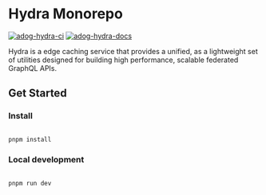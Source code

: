 # Hydra Monorepo

[![adog-hydra-ci](https://github.com/authdog/hydra/actions/workflows/ci.yml/badge.svg)](https://github.com/authdog/hydra/actions/workflows/ci.yml)
[![adog-hydra-docs](https://github.com/authdog/hydra/actions/workflows/docs.yml/badge.svg)](https://github.com/authdog/hydra/actions/workflows/docs.yml)

Hydra is a edge caching service that provides a unified, as a lightweight set of utilities designed for building high performance, scalable federated GraphQL APIs.

## Get Started

### Install

```bash

pnpm install

```

### Local development

```bash

pnpm run dev

```
